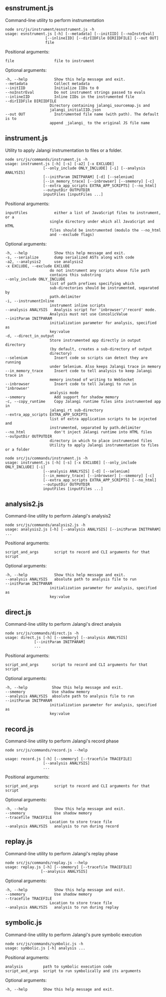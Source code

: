 ## esnstrument.js

Command-line utility to perform instrumentation

    node src/js/instrument/esnstrument.js -h
    usage: esnstrument.js [-h] [--metadata] [--initIID] [--noInstrEval]
                      [--inlineIID] [--dirIIDFile DIRIIDFILE] [--out OUT]
                      file

Positional arguments:

    file                  file to instrument

Optional arguments:

    -h, --help            Show this help message and exit.
    --metadata            Collect metadata
    --initIID             Initialize IIDs to 0
    --noInstrEval         Do not instrument strings passed to evals
    --inlineIID           Inline IIDs in the instrumented file
    --dirIIDFile DIRIIDFILE
                        Directory containing jalangi_sourcemap.js and
                        jalangi_initialIID.json
    --out OUT             Instrumented file name (with path). The default is to
                        append _jalangi_ to the original JS file name


## instrument.js

Utility to apply Jalangi instrumentation to files or a folder.

    node src/js/commands/instrument.js -h
    usage: instrument.js [-h] [-s] [-a2] [-x EXCLUDE]
                     [--only_include ONLY_INCLUDE] [-i] [--analysis ANALYSIS]
                     [--initParam INITPARAM] [-d] [--selenium]
                     [--in_memory_trace] [--inbrowser] [--smemory] [-c]
                     [--extra_app_scripts EXTRA_APP_SCRIPTS] [--no_html]
                     --outputDir OUTPUTDIR
                     inputFiles [inputFiles ...]


Positional arguments:

    inputFiles            either a list of JavaScript files to instrument, or a 
                        single directory under which all JavaScript and HTML 
                        files should be instrumented (modulo the --no_html 
                        and --exclude flags)

Optional arguments:

    -h, --help            Show this help message and exit.
    -s, --serialize       dump serialized ASTs along with code
    -a2, --analysis2      use analysis2
    -x EXCLUDE, --exclude EXCLUDE
                        do not instrument any scripts whose file path 
                        contains this substring
    --only_include ONLY_INCLUDE
                        list of path prefixes specifying which 
                        sub-directories should be instrumented, separated by 
                        path.delimiter
    -i, --instrumentInline
                        instrument inline scripts
    --analysis ANALYSIS   Analysis script for 'inbrowser'/'record' mode. 
                        Analysis must not use ConcolicValue
    --initParam INITPARAM
                        initialization parameter for analysis, specified as 
                        key:value
    -d, --direct_in_output
                        Store instrumented app directly in output directory 
                        (by default, creates a sub-directory of output 
                        directory)
    --selenium            Insert code so scripts can detect they are running 
                        under Selenium. Also keeps Jalangi trace in memory
    --in_memory_trace     Insert code to tell analysis to keep Jalangi trace in 
                        memory instead of writing to WebSocket
    --inbrowser           Insert code to tell Jalangi to run in 'inbrowser' 
                        analysis mode
    --smemory             Add support for shadow memory
    -c, --copy_runtime    Copy Jalangi runtime files into instrumented app in 
                        jalangi_rt sub-directory
    --extra_app_scripts EXTRA_APP_SCRIPTS
                        list of extra application scripts to be injected and 
                        instrumented, separated by path.delimiter
    --no_html             don't inject Jalangi runtime into HTML files
    --outputDir OUTPUTDIR
                        directory in which to place instrumented files
                        Utility to apply Jalangi instrumentation to files or a folder

    node src/js/commands/instrument.js -h
    usage: instrument.js [-h] [-s] [-x EXCLUDE] [--only_include ONLY_INCLUDE] [-i]
                     [--analysis ANALYSIS] [-d] [--selenium]
                     [--in_memory_trace] [--inbrowser] [--smemory] [-c]
                     [--extra_app_scripts EXTRA_APP_SCRIPTS] [--no_html]
                     --outputDir OUTPUTDIR
                     inputFiles [inputFiles ...]

## analysis2.js

Command-line utility to perform Jalangi's analysis2

    node src/js/commands/analysis2.js -h
    usage: analysis2.js [-h] [--analysis ANALYSIS] [--initParam INITPARAM] ...


Positional arguments:

    script_and_args       script to record and CLI arguments for that script

Optional arguments:
    
    -h, --help            Show this help message and exit.
    --analysis ANALYSIS   absolute path to analysis file to run
    --initParam INITPARAM
                        initialization parameter for analysis, specified as 
                        key:value


## direct.js

Command-line utility to perform Jalangi's direct analysis

	node src/js/commands/direct.js -h
    usage: direct.js [-h] [--smemory] [--analysis ANALYSIS]
                 [--initParam INITPARAM]
                 ...


Positional arguments:
  
	script_and_args      script to record and CLI arguments for that script

Optional arguments:
  
	-h, --help           Show this help message and exit.
    --smemory            Use shadow memory
    --analysis ANALYSIS  absolute path to analysis file to run
    --initParam INITPARAM
                        initialization parameter for analysis, specified as 
                        key:value
## record.js

Command-line utility to perform Jalangi's record phase

    node src/js/commands/record.js --help

    usage: record.js [-h] [--smemory] [--tracefile TRACEFILE]
                     [--analysis ANALYSIS]
                     ...

Positional arguments:

    script_and_args       script to record and CLI arguments for that script

Optional arguments:

    -h, --help            Show this help message and exit.
    --smemory             Use shadow memory
    --tracefile TRACEFILE
                        Location to store trace file
    --analysis ANALYSIS   analysis to run during record

## replay.js

Command-line utility to perform Jalangi's replay phase

	node src/js/commands/replay.js --help
	usage: replay.js [-h] [--smemory] [--tracefile TRACEFILE]
                 	[--analysis ANALYSIS]
                 


Optional arguments:

	-h, --help            Show this help message and exit.
	--smemory             Use shadow memory
	--tracefile TRACEFILE
                        Location to store trace file
    --analysis ANALYSIS   analysis to run during replay
    
## symbolic.js

Command-line utility to perform Jalangi's pure symbolic execution

	node src/js/commands/symbolic.js -h
	usage: symbolic.js [-h] analysis ...


Positional arguments:
  
	analysis         path to symbolic execution code
	script_and_args  script to run symbolically and its arguments

Optional arguments:
  
	-h, --help       Show this help message and exit.
